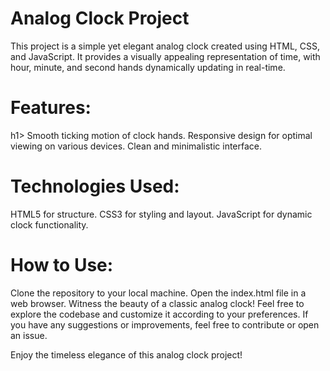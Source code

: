 
<h1>Analog Clock Project</h1>

This project is a simple yet elegant analog clock created using HTML, CSS, and JavaScript. It provides a visually appealing representation of time, with hour, minute, and second hands dynamically updating in real-time.

<h1>Features:</h1>h1>
Smooth ticking motion of clock hands.
Responsive design for optimal viewing on various devices.
Clean and minimalistic interface.
  <br>
<h1>Technologies Used:</h1>
HTML5 for structure.
CSS3 for styling and layout.
JavaScript for dynamic clock functionality.
<h1>How to Use:</h1>
Clone the repository to your local machine.
Open the index.html file in a web browser.
Witness the beauty of a classic analog clock!
Feel free to explore the codebase and customize it according to your preferences. If you have any suggestions or improvements, feel free to contribute or open an issue.

Enjoy the timeless elegance of this analog clock project!
